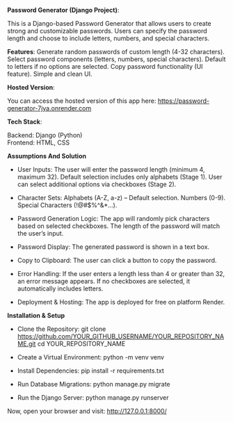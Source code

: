**Password Generator (Django Project)**:

This is a Django-based Password Generator that allows users to create strong and customizable passwords. 
Users can specify the password length and choose to include letters, numbers, and special characters.

**Features**:
Generate random passwords of custom length (4-32 characters).
Select password components (letters, numbers, special characters).
Default to letters if no options are selected.
Copy password functionality (UI feature).
Simple and clean UI.

**Hosted Version**:

You can access the hosted version of this app here: https://password-generator-7jya.onrender.com

**Tech Stack**:

Backend: Django (Python)    
Frontend: HTML, CSS

**Assumptions And Solution**

*  User Inputs:
The user will enter the password length (minimum 4, maximum 32).
Default selection includes only alphabets (Stage 1).
User can select additional options via checkboxes (Stage 2).

*  Character Sets:
Alphabets (A-Z, a-z) – Default selection.
Numbers (0-9). 
Special Characters (!@#$%^&*...).

*  Password Generation Logic:
The app will randomly pick characters based on selected checkboxes.
The length of the password will match the user’s input.

*  Password Display: 
The generated password is shown in a text box.

*  Copy to Clipboard: 
The user can click a button to copy the password.

*  Error Handling:
If the user enters a length less than 4 or greater than 32, an error message appears.
If no checkboxes are selected, it automatically includes letters.

*  Deployment & Hosting:
The app is deployed for free on platform Render.


**Installation & Setup**

*  Clone the Repository:
git clone https://github.com/YOUR_GITHUB_USERNAME/YOUR_REPOSITORY_NAME.git
cd YOUR_REPOSITORY_NAME

*  Create a Virtual Environment:
python -m venv venv

*  Install Dependencies:
pip install -r requirements.txt

*  Run Database Migrations:
python manage.py migrate

*  Run the Django Server:
python manage.py runserver

Now, open your browser and visit:
http://127.0.0.1:8000/

